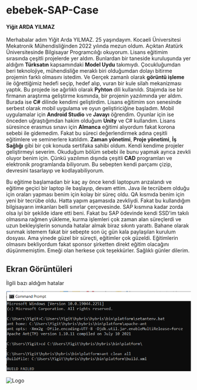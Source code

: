 
#  ebebek-SAP-Case

#### Yiğit ARDA YILMAZ
Merhabalar adım Yiğit Arda YILMAZ. 25 yaşındayım. Kocaeli Üniversitesi Mekatronik Mühendisliğinden 2022 yılında mezun oldum. Açıktan Atatürk Üniversitesinde Bilgisayar Programcılığı okuyorum. Lisans eğitimim sırasında çeşitli projelerde yer aldım. Bunlardan bir taneside  kuruluşunda yer aldığım **Türksatın** kapsamındaki **Model Uydu** takımıydı. Çocukluğumdan beri teknolojiye, mühendisliğe meraklı biri olduğumdan dolayı bitirme projemin farklı olmasını istedim. Ve Gerçek zamanlı olarak **görüntü işleme** ile öğrettiğimiz hedefi seçip, hedef alıp, vuran bir kule silah mekanizması yaptık. Bu projede ise ağırlıklı olarak **Pyhton** dili kullanıldı. Stajımda ise bir firmanın araştırma geliştirme kısmında, bir projenin yazılımında yer aldım. Burada ise **C#** dilinde kendimi geliştirdim. Lisans eğitimim son senesinde serbest olarak mobil uygulama ve oyun geliştiriciğine başladım. Mobil uygulamalar için **Android Studio** ve **Javayı** öğrendim. Oyunlar için ise önceden uğraştığımdan hakim olduğum **Unity** ve C# kullandım. Lisans süresince erasmus sınavı için **Almanca** eğitimi alıyordum fakat korona sebebi ile gidemedim. Fakat bu süreci değerlendirmek adına çeşitli eğitimlere ve seminerlere katıldım. **Zaman yönetimi**, **Proje yönetimi**, **İş Sağlığı** gibi bir çok konuda sertifaka sahibi oldum. Kendi kendime projeler geliştirmeyi severim. Okuduğum bölüm sebebi ile bunu yapmak ayrıca zevkli oluyor benim için. Çünkü yazılımın dışında çeşitli **CAD** programları ve elektronik programlarıda biliyorum. Bu sebepten kendi parçamı çizip, devresini tasarlayıp ve kodlayabiliyorum.  

Bu eğitime başlamadan bir kaç ay önce kendi laptopum arızalandı ve eğitime
geçici bir laptop ile başlayıp, devam ettim. Java ile tecrübem olduğu için oraları yapması
benim için kolay bir süreç oldu. QA kısmıda benim için yeni bir tecrübe oldu. Hatta yapım aşamasıda zevkliydi.
Fakat bu kullandığım bilgisayarın imkanları belli sınırlar çerçevesinde. SAP kısmına kadar zorda olsa iyi bir şekilde
idare etti beni. Fakat bu SAP ödevinde kendi SSD'im takılı olmasına rağmen yükleme, kurma işlemleri çok zaman alan süreçlerdi ve uzun bekleyişlerin sonunda hatalar almak
 biraz sıkıntı yarattı. Bahane olarak sunmak istemem fakat bir sebepte son üç gün kala paylaşılan kurulum dosyası. Ama yinede güzel bir süreçti, eğitimler çok güzeldi. Eğitimlerin olmasını
 bekliyordum fakat sponsor şirketten direkt eğitim olacağını düşünmemiştim. Emeği olan herkese çok teşekkürler. Sağlıklı günler dilerim.

 

## Ekran Görüntüleri
İlgili bazı aldığım hatalar

![Uygulama Ekran Görüntüsü](https://github.com/Yigit41/ebebek-SAP-Case/blob/main/ss/buildfiled.png)

  
![Logo](https://eycaturkiye.com/wp-content/uploads/2019/02/ebebek-169-min.png)

    
